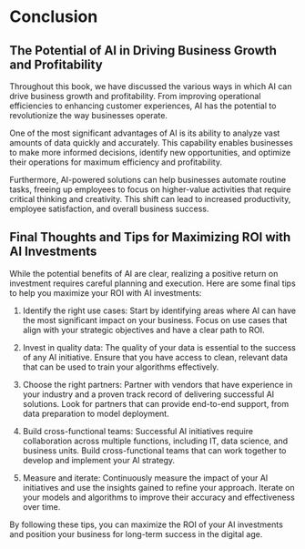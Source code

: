 # Conclusion

The Potential of AI in Driving Business Growth and Profitability
----------------------------------------------------------------

Throughout this book, we have discussed the various ways in which AI can drive business growth and profitability. From improving operational efficiencies to enhancing customer experiences, AI has the potential to revolutionize the way businesses operate.

One of the most significant advantages of AI is its ability to analyze vast amounts of data quickly and accurately. This capability enables businesses to make more informed decisions, identify new opportunities, and optimize their operations for maximum efficiency and profitability.

Furthermore, AI-powered solutions can help businesses automate routine tasks, freeing up employees to focus on higher-value activities that require critical thinking and creativity. This shift can lead to increased productivity, employee satisfaction, and overall business success.

Final Thoughts and Tips for Maximizing ROI with AI Investments
--------------------------------------------------------------

While the potential benefits of AI are clear, realizing a positive return on investment requires careful planning and execution. Here are some final tips to help you maximize your ROI with AI investments:

1. Identify the right use cases: Start by identifying areas where AI can have the most significant impact on your business. Focus on use cases that align with your strategic objectives and have a clear path to ROI.

2. Invest in quality data: The quality of your data is essential to the success of any AI initiative. Ensure that you have access to clean, relevant data that can be used to train your algorithms effectively.

3. Choose the right partners: Partner with vendors that have experience in your industry and a proven track record of delivering successful AI solutions. Look for partners that can provide end-to-end support, from data preparation to model deployment.

4. Build cross-functional teams: Successful AI initiatives require collaboration across multiple functions, including IT, data science, and business units. Build cross-functional teams that can work together to develop and implement your AI strategy.

5. Measure and iterate: Continuously measure the impact of your AI initiatives and use the insights gained to refine your approach. Iterate on your models and algorithms to improve their accuracy and effectiveness over time.

By following these tips, you can maximize the ROI of your AI investments and position your business for long-term success in the digital age.